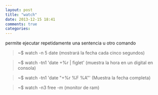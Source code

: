 ```yaml
---
layout: post
title: "watch"
date: 2013-12-15 18:41
comments: true
categories: 
---
```

permite ejecutar repetidamente una sentencia u otro comando

>~$ watch -n 5 date (mostrará la fecha cada cinco segundos)

>~$ watch -tn1 'date +%r | figlet' (muestra la hora en un digital en consola)

>~$ watch -tn1 'date "+%r %F %A"'  (Muestra la fecha completa)

>~$ watch -n3 free -m (monitor de ram)

